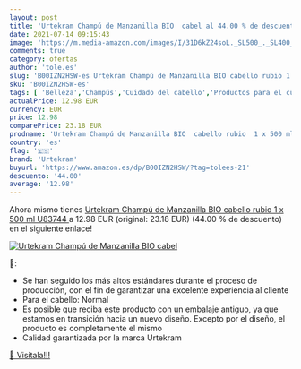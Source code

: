 ```yaml
---
layout: post
title: 'Urtekram Champú de Manzanilla BIO  cabel al 44.00 % de descuento'
date: 2021-07-14 09:15:43
image: 'https://m.media-amazon.com/images/I/31D6kZ24soL._SL500_._SL400_.jpg'
comments: true
category: ofertas
author: 'tole.es'
slug: 'B00IZN2HSW-es Urtekram Champú de Manzanilla BIO cabello rubio 1 x 500 ml...'
sku: 'B00IZN2HSW-es'
tags: [ 'Belleza','Champús','Cuidado del cabello','Productos para el cuidado del cabello','champú','manzanilla','urtekram', ]
actualPrice: 12.98 EUR
currency: EUR
price: 12.98
comparePrice: 23.18 EUR
prodname: 'Urtekram Champú de Manzanilla BIO  cabello rubio  1 x 500 ml  U83744 '
country: 'es'
flag: '🇪🇸'
brand: 'Urtekram'
buyurl: 'https://www.amazon.es/dp/B00IZN2HSW/?tag=tolees-21'
descuento: '44.00'
average: '12.98'
---
```


Ahora mismo tienes [Urtekram Champú de Manzanilla BIO  cabello rubio  1 x 500 ml  U83744 ](https://www.amazon.es/dp/B00IZN2HSW/?tag=tolees-21) a 12.98 EUR (original: 23.18 EUR) (44.00 %  de descuento) en el siguiente enlace!

[![Urtekram Champú de Manzanilla BIO  cabel](https://m.media-amazon.com/images/I/31D6kZ24soL._SL500_._SL400_.jpg)](https://www.amazon.es/dp/B00IZN2HSW/?tag=tolees-21)

🔎:

- Se han seguido los más altos estándares durante el proceso de producción, con el fin de garantizar una excelente experiencia al cliente
- Para el cabello: Normal
- Es posible que reciba este producto con un embalaje antiguo, ya que estamos en transición hacia un nuevo diseño. Excepto por el diseño, el producto es completamente el mismo
- Calidad garantizada por la marca Urtekram

[🛒 Visítala!!!](https://www.amazon.es/dp/B00IZN2HSW/?tag=tolees-21)
